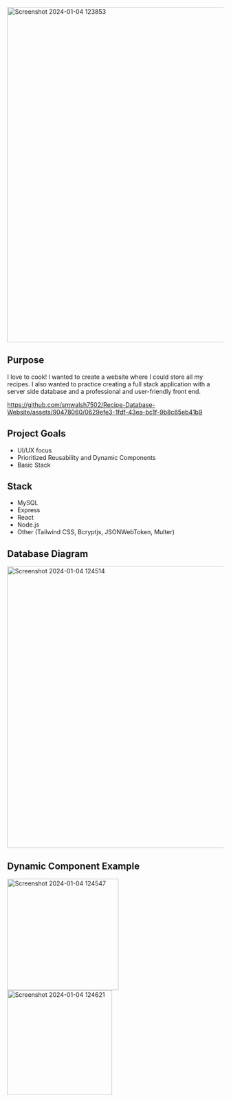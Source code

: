 <img width="780" alt="Screenshot 2024-01-04 123853" src="https://github.com/smwalsh7502/Recipe-Database-Website/assets/90478060/8870aee4-8293-4a2c-adf6-3b7b90e631df">

## Purpose
I love to cook! I wanted to create a website where I could store all my recipes. I also wanted to practice creating a full stack application with a server side database and a professional and user-friendly front end.

https://github.com/smwalsh7502/Recipe-Database-Website/assets/90478060/0629efe3-1fdf-43ea-bc1f-9b8c65eb41b9

## Project Goals
- UI/UX focus
- Prioritized Reusability and Dynamic Components
- Basic Stack

## Stack
- MySQL
- Express
- React
- Node.js
- Other (Tailwind CSS, Bcryptjs, JSONWebToken, Multer)

## Database Diagram
<img width="655" alt="Screenshot 2024-01-04 124514" src="https://github.com/smwalsh7502/Recipe-Database-Website/assets/90478060/a696e6a0-a455-41df-b8b3-f7a7b8f830e4">

## Dynamic Component Example
<img width="259" alt="Screenshot 2024-01-04 124547" src="https://github.com/smwalsh7502/Recipe-Database-Website/assets/90478060/794058b5-33e8-49ba-8aff-2aa3949d1b3b">
<img width="244" alt="Screenshot 2024-01-04 124621" src="https://github.com/smwalsh7502/Recipe-Database-Website/assets/90478060/de70b6db-33d8-4bad-aed0-3a3dddddf941">






